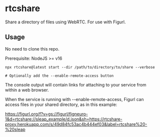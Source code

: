 # rtcshare

Share a directory of files using WebRTC. For use with Figurl.

## Usage

No need to clone this repo.

Prerequisite: NodeJS >= v16

```
npx rtcshare@latest start --dir /path/to/directory/to/share --verbose

# Optionally add the --enable-remote-access button
```

The console output will contain links for attaching to your service from within a web browser.

When the service is running with --enable-remote-access, Figurl can access files in your shared directory, as in this example:

https://figurl.org/f?v=gs://figurl/figneuro-1&d=rtcshare://sleap_example/d.json&sh=https://rtcshare-proxy.herokuapp.com/s/49d84fc53ac4b444ef03&label=rtcshare%20-%20sleap
